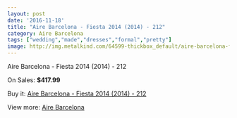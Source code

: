 ```yaml
---
layout: post
date: '2016-11-18'
title: "Aire Barcelona - Fiesta 2014 (2014) - 212"
category: Aire Barcelona
tags: ["wedding","made","dresses","formal","pretty"]
image: http://img.metalkind.com/64599-thickbox_default/aire-barcelona-fiesta-2014-2014-212.jpg
---
```

Aire Barcelona - Fiesta 2014 (2014) - 212

On Sales: **$417.99**
<a href="https://www.metalkind.com/en/aire-barcelona/16766-aire-barcelona-fiesta-2014-2014-212.html"><amp-img layout="responsive" width="600" height="600" src="//img.metalkind.com/64599-thickbox_default/aire-barcelona-fiesta-2014-2014-212.jpg" alt="Aire Barcelona - Fiesta 2014 (2014) - 212 0" /></a>
<a href="https://www.metalkind.com/en/aire-barcelona/16766-aire-barcelona-fiesta-2014-2014-212.html"><amp-img layout="responsive" width="600" height="600" src="//img.metalkind.com/64600-thickbox_default/aire-barcelona-fiesta-2014-2014-212.jpg" alt="Aire Barcelona - Fiesta 2014 (2014) - 212 1" /></a>
<a href="https://www.metalkind.com/en/aire-barcelona/16766-aire-barcelona-fiesta-2014-2014-212.html"><amp-img layout="responsive" width="600" height="600" src="//img.metalkind.com/64601-thickbox_default/aire-barcelona-fiesta-2014-2014-212.jpg" alt="Aire Barcelona - Fiesta 2014 (2014) - 212 2" /></a>

Buy it: [Aire Barcelona - Fiesta 2014 (2014) - 212](https://www.metalkind.com/en/aire-barcelona/16766-aire-barcelona-fiesta-2014-2014-212.html "Aire Barcelona - Fiesta 2014 (2014) - 212")

View more: [Aire Barcelona](https://www.metalkind.com/en/5-aire-barcelona "Aire Barcelona")